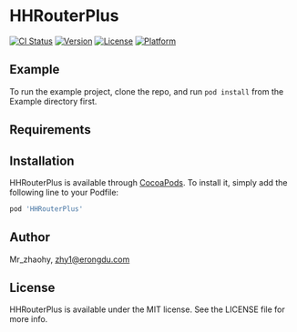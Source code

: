 # HHRouterPlus

[![CI Status](http://img.shields.io/travis/Mr_zhaohy/HHRouterPlus.svg?style=flat)](https://travis-ci.org/Mr_zhaohy/HHRouterPlus)
[![Version](https://img.shields.io/cocoapods/v/HHRouterPlus.svg?style=flat)](http://cocoapods.org/pods/HHRouterPlus)
[![License](https://img.shields.io/cocoapods/l/HHRouterPlus.svg?style=flat)](http://cocoapods.org/pods/HHRouterPlus)
[![Platform](https://img.shields.io/cocoapods/p/HHRouterPlus.svg?style=flat)](http://cocoapods.org/pods/HHRouterPlus)

## Example

To run the example project, clone the repo, and run `pod install` from the Example directory first.

## Requirements

## Installation

HHRouterPlus is available through [CocoaPods](http://cocoapods.org). To install
it, simply add the following line to your Podfile:

```ruby
pod 'HHRouterPlus'
```

## Author

Mr_zhaohy, zhy1@erongdu.com

## License

HHRouterPlus is available under the MIT license. See the LICENSE file for more info.
